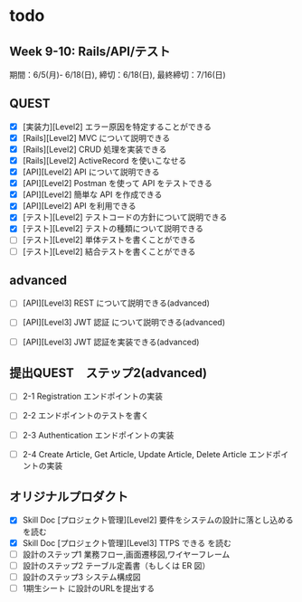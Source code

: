 # todo

## Week 9-10: Rails/API/テスト

期間：6/5(月)- 6/18(日), 締切：6/18(日), 最終締切：7/16(日)


## QUEST

+ [x] [実装力][Level2] エラー原因を特定することができる
+ [x] [Rails][Level2] MVC について説明できる
+ [x] [Rails][Level2] CRUD 処理を実装できる
+ [x] [Rails][Level2] ActiveRecord を使いこなせる
+ [x] [API][Level2] API について説明できる
+ [x] [API][Level2] Postman を使って API をテストできる
+ [x] [API][Level2] 簡単な API を作成できる
+ [x] [API][Level2] API を利用できる
+ [x] [テスト][Level2] テストコードの方針について説明できる
+ [x] [テスト][Level2] テストの種類について説明できる
+ [ ] [テスト][Level2] 単体テストを書くことができる
+ [ ] [テスト][Level2] 結合テストを書くことができる

## advanced

+ [ ] [API][Level3] REST について説明できる(advanced)
+ [ ] [API][Level3] JWT 認証 について説明できる(advanced)
+ [ ] [API][Level3] JWT 認証を実装できる(advanced)


## 提出QUEST　ステップ2(advanced)

+ [ ] 2-1 Registration エンドポイントの実装
+ [ ] 2-2 エンドポイントのテストを書く
+ [ ] 2-3 Authentication エンドポイントの実装
+ [ ] 2-4 Create Article, Get Article, Update Article, Delete Article エンドポイントの実装


## オリジナルプロダクト

+ [x] Skill Doc [プロジェクト管理][Level2] 要件をシステムの設計に落とし込める を読む
+ [x] Skill Doc [プロジェクト管理][Level3] TTPS できる を読む
+ [ ] 設計のステップ1 業務フロー,画面遷移図,ワイヤーフレーム
+ [ ] 設計のステップ2 テーブル定義書（もしくは ER 図）
+ [ ] 設計のステップ3 システム構成図
+ [ ] 1期生シート に設計のURLを提出する
